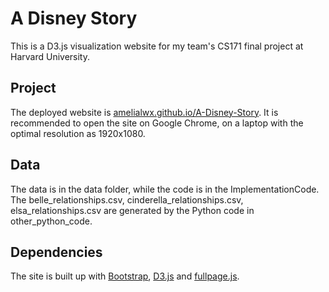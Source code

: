 # A Disney Story

This is a D3.js visualization website for my team's CS171 final project at Harvard University. 

## Project

The deployed website is [amelialwx.github.io/A-Disney-Story](https://amelialwx.github.io/A-Disney-Story/). It is recommended to open the site on Google Chrome, on a laptop with the optimal resolution as 1920x1080. 

## Data

The data is in the data folder, while the code is in the ImplementationCode. The belle_relationships.csv, cinderella_relationships.csv, elsa_relationships.csv are generated by the Python code in other_python_code.

## Dependencies

The site is built up with [Bootstrap](https://getbootstrap.com), [D3.js](https://d3js.org) and [fullpage.js](https://alvarotrigo.com/fullPage/).
